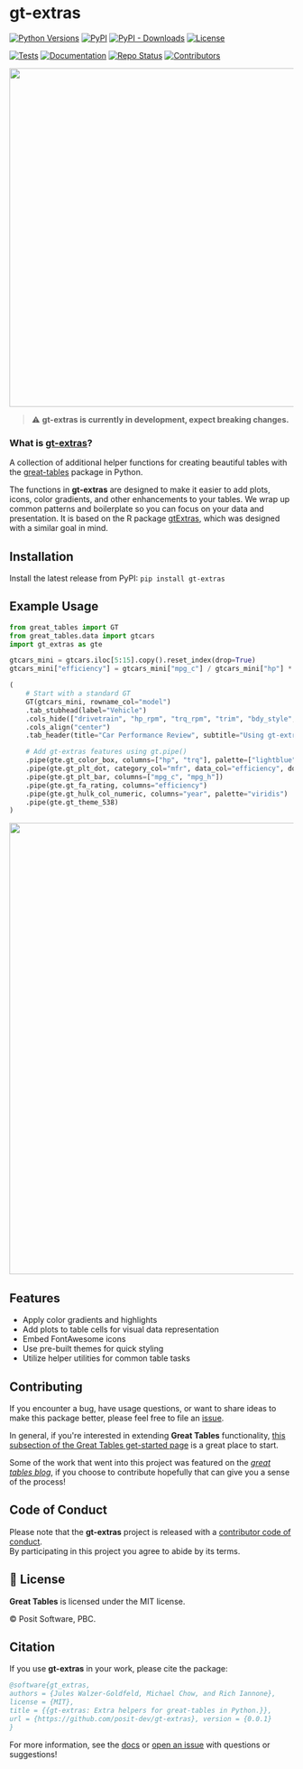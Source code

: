 # gt-extras

[![Python Versions](https://img.shields.io/pypi/pyversions/gt_extras.svg)](https://pypi.python.org/pypi/gt-extras)
[![PyPI](https://img.shields.io/pypi/v/gt-extras?logo=python&logoColor=white&color=orange)](https://pypi.org/project/gt-extras/)
[![PyPI - Downloads](https://img.shields.io/pypi/dm/gt-extras)](https://pypistats.org/packages/gt-extras)
[![License](https://img.shields.io/github/license/posit-dev/gt-extras)](https://github.com/posit-dev/gt-extras/blob/main/LICENSE)

[![Tests](https://github.com/posit-dev/gt-extras/actions/workflows/ci_tests.yml/badge.svg)](https://github.com/posit-dev/gt-extras/actions/workflows/ci_tests.yml)
[![Documentation](https://img.shields.io/badge/docs-project_website-blue.svg)](https://posit-dev.github.io/gt-extras)
[![Repo Status](https://www.repostatus.org/badges/latest/wip.svg)](https://www.repostatus.org/#wip)
[![Contributors](https://img.shields.io/github/contributors/posit-dev/gt-extras)](https://github.com/posit-dev/gt-extras/graphs/contributors)

<!-- [![Codecov](https://codecov.io/gh/posit-dev/gt-extras/branch/main/graph/badge.svg)](https://codecov.io/gh/posit-dev/gt-extras) -->

<div align="center">
<img src="https://posit-dev.github.io/gt-extras/assets/2011-nfl-season.png" width="600px">
</div>

> ⚠️ **gt-extras is currently in development, expect breaking changes.**


### What is [gt-extras](https://posit-dev.github.io/gt-extras)?

A collection of additional helper functions for creating beautiful tables with the [great-tables](https://posit-dev.github.io/great-tables/) package in Python.

The functions in **gt-extras** are designed to make it easier to add plots, icons, color gradients, and other enhancements to your tables. We wrap up common patterns and boilerplate so you can focus on your data and presentation. It is based on the R package [gtExtras](https://jthomasmock.github.io/gtExtras/index.html), which was designed with a similar goal in mind.

## Installation
Install the latest release from PyPI: ```pip install gt-extras```

## Example Usage

```python
from great_tables import GT
from great_tables.data import gtcars
import gt_extras as gte

gtcars_mini = gtcars.iloc[5:15].copy().reset_index(drop=True)
gtcars_mini["efficiency"] = gtcars_mini["mpg_c"] / gtcars_mini["hp"] * 100

(
    # Start with a standard GT
    GT(gtcars_mini, rowname_col="model")
    .tab_stubhead(label="Vehicle")
    .cols_hide(["drivetrain", "hp_rpm", "trq_rpm", "trim", "bdy_style", "msrp", "trsmn", "ctry_origin"])
    .cols_align("center")
    .tab_header(title="Car Performance Review", subtitle="Using gt-extras functionality")

    # Add gt-extras features using gt.pipe()
    .pipe(gte.gt_color_box, columns=["hp", "trq"], palette=["lightblue", "darkblue"])
    .pipe(gte.gt_plt_dot, category_col="mfr", data_col="efficiency", domain=[0, 0])
    .pipe(gte.gt_plt_bar, columns=["mpg_c", "mpg_h"])
    .pipe(gte.gt_fa_rating, columns="efficiency")
    .pipe(gte.gt_hulk_col_numeric, columns="year", palette="viridis")
    .pipe(gte.gt_theme_538)
)
```

<div align="center">
<img src="https://posit-dev.github.io/gt-extras/assets/composite_car_example.png" width="800px">
</div>

## Features

- Apply color gradients and highlights
- Add plots to table cells for visual data representation
- Embed FontAwesome icons
- Use pre-built themes for quick styling
- Utilize helper utilities for common table tasks

## Contributing
If you encounter a bug, have usage questions, or want to share ideas to make this package better, please feel free to file an [issue](https://github.com/posit-dev/gt-extras/issues).

In general, if you're interested in extending **Great Tables** functionality, [this subsection of the Great Tables get-started page](https://posit-dev.github.io/great-tables/get-started/extensions) is a great place to start.

Some of the work that went into this project was featured on the [_great tables blog_](https://posit-dev.github.io/great-tables/blog/plots-in-tables/), if you choose to contribute hopefully that can give you a sense of the process!


## Code of Conduct
Please note that the **gt-extras** project is released with a [contributor code of conduct](https://www.contributor-covenant.org/version/2/1/code_of_conduct/).<br>By participating in this project you agree to abide by its terms.

## 📄 License

**Great Tables** is licensed under the MIT license.

© Posit Software, PBC.

## Citation
If you use **gt-extras** in your work, please cite the package:

```bibtex
@software{gt_extras,
authors = {Jules Walzer-Goldfeld, Michael Chow, and Rich Iannone},
license = {MIT},
title = {{gt-extras: Extra helpers for great-tables in Python.}},
url = {https://github.com/posit-dev/gt-extras}, version = {0.0.1}
}
```

For more information, see the [docs](https://posit-dev.github.io/gt-extras/reference) or [open an issue](https://github.com/posit-dev/gt-extras/issues) with questions or suggestions!
